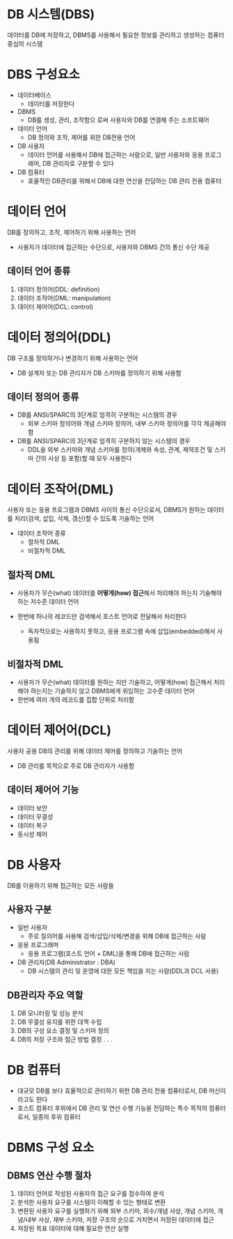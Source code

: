 # DB 시스템(DBS) 
데이터를 DB에 저장하고, DBMS를 사용해서 필요한 정보를 관리하고 생성하는 컴퓨터 중심의 시스템

# DBS 구성요소
* 데이터베이스 
    * 데이터를 저장한다
* DBMS 
    * DB를 생성, 관리, 조작함으 로써 사용자와 DB를 연결해 주는 소프트웨어
* 데이터 언어
    * DB 정의와 조작, 제어를 위한 DB전용 언어
* DB 사용자
    * 데이터 언어를 사용해서 DB에 접근하는 사람으로, 일반 사용자와 응용 프로그래머, DB 관리자로 구분할 수 있다
* DB 컴퓨터
    * 효율적인 DB관리를 위해서 DB에 대한 연산을 전담하는 DB 관리 전용 컴퓨터


# 데이터 언어
DB를 정의하고, 조작, 제어하기 위해 사용하는 언어

* 사용자가 데이터에 접근하는 수단으로, 사용자와 DBMS 간의 통신 수단 제공

## 데이터 언어 종류
1. 데이터 정의어(DDL: definition)
2. 데이터 조작어(DML: manipulation)
3. 데이터 제어어(DCL: control)


# 데이터 정의어(DDL)
DB 구조를 정의하거나 변경하기 위해 사용하는 언어

* DB 설계자 또는 DB 관리자가 DB 스키마를 정의하기 위해 사용함

## 데이터 정의어 종류
* DB를 ANSI/SPARC의 3단계로 엄격히 구분하는 시스템의 경우
    * 외부 스키마 정의어와 개념 스키마 정의어, 내부 스키마 정의어를 각각 제공해야 함
* DB를 ANSI/SPARC의 3단계로 엄격히 구분하지 않는 시스템의 경우
    * DDL을 외부 스키마와 개념 스키마를 정의(개체와 속성, 관계, 제약조건 및 스키마 간의 사상 등 포함)할 때 모두 사용한다

# 데이터 조작어(DML)
사용자 또는 응용 프로그램과 DBMS 사이의 통신 수단으로서, DBMS가 원하는 데이터를 처리(검색, 삽입, 삭제, 갱신)할 수 있도록 기술하는 언어

* 데이터 조작어 종류
    * 절차적 DML
    * 비절차적 DML

## 절차적 DML
* 사용자가 무슨(what) 데이터를 **어떻게(how) 접근**해서 처리해야 하는지 기술해야 하는 저수준 데이터 언어

* 한번에 하나의 레코드만 검색해서 호스트 언어로 전달해서 처리한다
    * 독자적으로는 사용하지 못하고, 응용 프로그램 속에 삽입(embedded)해서 사용됨

## 비절차적 DML
* 사용자가 무슨(what) 데이터를 원하는 지만 기술하고, 어떻게(how) 접근해서 처리해야 하는지는 기술하지 않고 DBMS에게 위임하는 고수준 데이터 언어
* 한번에 여러 개의 레코드를 집합 단위로 처리함

# 데이터 제어어(DCL)
사용자 공용 DB의 관리를 위해 데이터 제어를 정의하고 기술하는 언어

* DB 관리를 목적으로 주로 DB 관리자가 사용함

## 데이터 제어어 기능
* 데이터 보안
* 데이터 무결성
* 데이터 복구
* 동시성 제어


# DB 사용자
DB를 이용하기 위해 접근하는 모든 사람들

## 사용자 구분
* 일반 사용자
    * 주로 질의어를 사용해 검색/삽입/삭제/변경을 위해 DB에 접근하는 사람
* 응용 프로그래머
    * 응용 프로그램(호스트 언어 + DML)을 통해 DB에 접근하는 사람
* DB 관리자(DB Administrator : DBA)
    * DB 시스템의 관리 및 운영에 대한 모든 책임을 지는 사람(DDL과 DCL 사용)

## DB관리자 주요 역할
1. DB 모니터링 및 성능 분석
2. DB 무결성 유지를 위한 대책 수립
3. DB의 구성 요소 결정 및 스키마 정의
4. DB의 저장 구조와 접근 방법 결정
.
.
.

# DB 컴퓨터
* 대규모 DB를 보다 효율적으로 관리하기 위한 DB 관리 전용 컴퓨터로서, DB 머신이라고도 한다
* 호스트 컴퓨터 후위에서 DB 관리 및 연산 수행 기능을 전담하는 특수 목적의 컴퓨터로서, 일종의 후위 컴퓨터


# DBMS 구성 요소
## DBMS 연산 수행 절차 
1. 데이터 언어로 작성된 사용자의 접근 요구를 접수하여 분석
2. 분석한 사용자 요구를 시스템이 이해할 수 있는 형태로 변환
3. 변환된 사용자 요구를 실행하기 위해 외부 스키마, 외수/개념 사상, 개념 스키마, 개념/내부 사상, 재부 스키마, 저장 구조의 순으로 거치면서 저장된 데이터에 접근
4. 저장된 목표 데이터에 대해 필요한 연산 실행